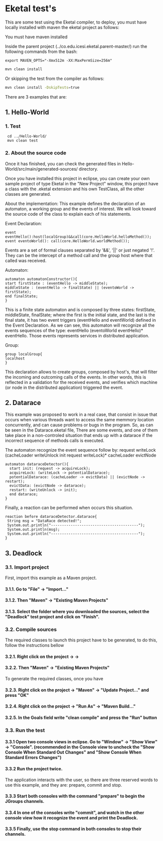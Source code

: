 # Eketal test's

  This are some test using the Eketal compiler, to deploy, you must have locally installed with maven the eketal project as follows:

  You must have maven installed

  Inside the parent project (../co.edu.icesi.eketal.parent-master/) run the following commands from the bash:

```
export MAVEN_OPTS="-Xmx512m -XX:MaxPermSize=256m"
```

```bash
mvn clean install
```

Or skipping the test from the compiler as follows:
```bash
mvn clean install -DskipTests=true
```

There are 3 examples that are:

## 1. Hello-World

### 1. Test
```
 cd ../Hello-World/
 mvn clean test
```

### 2. About the source code
   Once it has finished, you can check the generated files in Hello-World/src/main/generated-sources/ directory.
  
   Once you have installed this project in eclipse, you can create your own sample project of type Eketal in the "New Project" window, this project have a class with the .eketal extension and his own TestClass, all the other classes are generated.
   
   About the implementation: This example defines the declaration of an automaton, a working group and the events of interest. We will look toward the source code of the class to explain each of his statements.
   
   Event Declaration:
   ```
event eventHello():host(localGroup)&&call(core.HelloWorld.helloMethod());
event eventoWorld(): call(core.HelloWorld.worldMethod());
   ```
   Events are a set of formal clauses separated by '&&', '||' or just negated '!'. They can be the intercept of a method call and the group host where that called was received.

   Automaton:
   
   ```
automaton automatonConstructor(){
  start firstState : (eventHello -> middleState);
  middleState : (eventHello -> finalState) || (eventoWorld -> firstState);
  end finalState;
}
   ```
   This is a finite state automaton and is composed by three states: firstState, middleState, finalState; where the first is the initial state, and the last is the final state, it has two event triggers (eventHello and eventWorld) defined in the Event Declaration. As we can see, this automaton will recognize all the events sequences of the type: eventHello (eventoWorld eventHello)* eventHello. Those events represents services in distributed application.
   
   Group:
   ```
group localGroup{
  localhost
}
   ```
   This declaration allows to create groups, composed by host's, that will filter the incoming and outcoming calls of the events. In other words, this is reflected in a validation for the received events, and verifies which machine (or node in the distributed application) triggered the event.


## 2. Datarace
  This example was proposed to work in a real case, that consist in issue that occurs when various threads want to access the same memmory location concurrently, and can cause problems or bugs in the program. So, as can be seen in the Datarace.eketal file, There are some events, and one of them take place in a non-controled situation that ends up with a datarace if the incorrect sequence of methods calls is executed.

  The automaton recognize the event sequence follow by: request writeLock (cacheLoader writeUnlock init request writeLock)* cacheLoader evictNode
```
automaton dataraceDetector(){
  start init: (request -> acquireLock);
  acquireLock: (writeLock -> potentialDatarace);
  potentialDatarace: (cacheLoader -> evictData) || (evictNode -> restart);
  evictData: (evictNode -> datarace);
  restart: (writeUnlock -> init);
  end datarace;
}
```

  Finally, a reaction can be performed when occurs this situation.
 ``` 
reaction before dataraceDetector.datarace{
  String msg = "DataRace detected!";
  System.out.println("----------------------------------------");
  System.out.println(msg);
  System.out.println("----------------------------------------");
}
```

## 3. Deadlock
  
### 3.1. Import project
First, import this example as a Maven project.
#### 3.1.1. Go to "File" -> "Import…"
#### 3.1.2. Then "Maven" -> "Existing Maven Projects"
#### 3.1.3. Select the folder where you downloaded the sources, select the "Deadlock" test project and click on "Finish".

### 3.2. Compile sources
The required classes to launch this project have to be generated, to do this, follow the instructions bellow
#### 3.2.1. Right click on the project ->  ->
#### 3.2.2. Then "Maven" -> "Existing Maven Projects"

To generate the required classes, once you have
#### 3.2.3. Right click on the project -> "Maven" -> "Update Project..." and press "OK"
#### 3.2.4. Right click on the project -> "Run As" -> "Maven Build..."
#### 3.2.5. In the Goals field write "clean compile" and press the "Run" button

### 3.3. Run the test

#### 3.3.1 Open two console views in eclipse. Go to "Window" -> "Show View" -> "Console". (recommended in the Console view to uncheck the "Show Console When Standard Out Changes" and "Show Console When Standard Errors Changes")
#### 3.3.2 Run the project twice.
The application interacts with the user, so there are three reserved words to use this example, and they are: prepare, commit and stop.
#### 3.3.3 Start both consoles with the command "prepare" to begin the JGroups channels.
#### 3.3.4 In one of the consoles write "commit", and watch in the other console view how it recognize the event and print the Deadlock. 
#### 3.3.5 Finally, use the stop command in both consoles to stop their channels.
  
